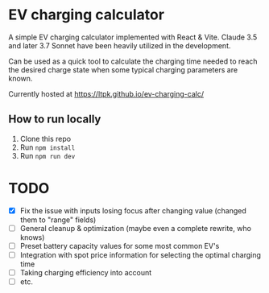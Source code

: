# EV charging calculator

A simple EV charging calculator implemented with React & Vite. Claude 3.5 and later 3.7 Sonnet have been heavily utilized in the development.

Can be used as a quick tool to calculate the charging time needed to reach the desired charge state when some typical charging parameters are known.

Currently hosted at https://ltpk.github.io/ev-charging-calc/

## How to run locally

1. Clone this repo
2. Run `npm install`
3. Run `npm run dev`

# TODO

- [x] Fix the issue with inputs losing focus after changing value (changed them to "range" fields)
- [ ] General cleanup & optimization (maybe even a complete rewrite, who knows)
- [ ] Preset battery capacity values for some most common EV's
- [ ] Integration with spot price information for selecting the optimal charging time
- [ ] Taking charging efficiency into account
- [ ] etc.